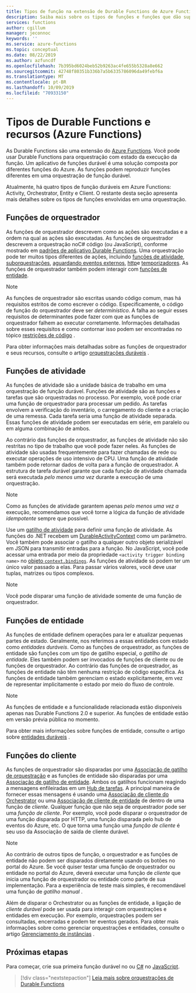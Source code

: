 ```yaml
---
title: Tipos de função na extensão de Durable Functions de Azure Functions
description: Saiba mais sobre os tipos de funções e funções que dão suporte à comunicação de função a função em uma orquestração de Durable Functions no Azure Functions.
services: functions
author: cgillum
manager: jeconnoc
keywords: ''
ms.service: azure-functions
ms.topic: conceptual
ms.date: 08/22/2019
ms.author: azfuncdf
ms.openlocfilehash: 7b395bd6024beb52b9263ac4fe655b5328a8e662
ms.sourcegitcommit: 42748f80351b336b7a5b6335786096da49febf6a
ms.translationtype: MT
ms.contentlocale: pt-BR
ms.lasthandoff: 10/09/2019
ms.locfileid: "70933150"
---
```

# <a name="durable-functions-types-and-features-azure-functions"></a>Tipos de Durable Functions e recursos (Azure Functions)

As Durable Functions são uma extensão do [Azure Functions](../functions-overview.md). Você pode usar Durable Functions para orquestração com estado da execução da função. Um aplicativo de funções durável é uma solução composta por diferentes funções do Azure. As funções podem reproduzir funções diferentes em uma orquestração de função durável. 

Atualmente, há quatro tipos de função duráveis em Azure Functions: Activity, Orchestrator, Entity e Client. O restante desta seção apresenta mais detalhes sobre os tipos de funções envolvidas em uma orquestração.

## <a name="orchestrator-functions"></a>Funções de orquestrador

As funções de orquestrador descrevem como as ações são executadas e a ordem na qual as ações são executadas. As funções de orquestrador descrevem a orquestração noC# código (ou JavaScript), conforme mostrado em [padrões de aplicativo Durable Functions](durable-functions-overview.md#application-patterns). Uma orquestração pode ter muitos tipos diferentes de ações, incluindo [funções de atividade](#activity-functions), [suborquestrações](durable-functions-orchestrations.md#sub-orchestrations), [aguardando eventos externos](durable-functions-orchestrations.md#external-events), [http](durable-functions-orchestrations.md#calling-http-endpoints)e [temporizadores](durable-functions-orchestrations.md#durable-timers). As funções de orquestrador também podem interagir com [funções de entidade](#entity-functions).

> [!NOTE]
> As funções de orquestrador são escritas usando código comum, mas há requisitos estritos de como escrever o código. Especificamente, o código de função do orquestrador deve ser *determinístico*. A falha ao seguir esses requisitos de determinantes pode fazer com que as funções de orquestrador falhem ao executar corretamente. Informações detalhadas sobre esses requisitos e como contornar isso podem ser encontradas no tópico [restrições de código](durable-functions-code-constraints.md) .

Para obter informações mais detalhadas sobre as funções de orquestrador e seus recursos, consulte o artigo [orquestrações duráveis](durable-functions-orchestrations.md) .

## <a name="activity-functions"></a>Funções de atividade

As funções de atividade são a unidade básica de trabalho em uma orquestração de função durável. Funções de atividade são as funções e tarefas que são orquestradas no processo. Por exemplo, você pode criar uma função de orquestrador para processar um pedido. As tarefas envolvem a verificação do inventário, o carregamento do cliente e a criação de uma remessa. Cada tarefa seria uma função de atividade separada. Essas funções de atividade podem ser executadas em série, em paralelo ou em alguma combinação de ambos.

Ao contrário das funções de orquestrador, as funções de atividade não são restritas no tipo de trabalho que você pode fazer neles. As funções de atividade são usadas frequentemente para fazer chamadas de rede ou executar operações de uso intensivo de CPU. Uma função de atividade também pode retornar dados de volta para a função de orquestrador. A estrutura de tarefa durável garante que cada função de atividade chamada será executada *pelo menos uma vez* durante a execução de uma orquestração.

> [!NOTE]
> Como as funções de atividade garantem apenas *pelo menos uma vez a* execução, recomendamos que você torne a lógica da função de atividade *idempotente* sempre que possível.

Use um [gatilho de atividade](durable-functions-bindings.md#activity-trigger) para definir uma função de atividade. As funções do .NET recebem um [DurableActivityContext](https://azure.github.io/azure-functions-durable-extension/api/Microsoft.Azure.WebJobs.DurableActivityContext.html) como um parâmetro. Você também pode associar o gatilho a qualquer outro objeto serializável em JSON para transmitir entradas para a função. No JavaScript, você pode acessar uma entrada por meio da propriedade `<activity trigger binding name>` no [objeto `context.bindings`](../functions-reference-node.md#bindings). As funções de atividade só podem ter um único valor passado a elas. Para passar vários valores, você deve usar tuplas, matrizes ou tipos complexos.

> [!NOTE]
> Você pode disparar uma função de atividade somente de uma função de orquestrador.

## <a name="entity-functions"></a>Funções de entidade

As funções de entidade definem operações para ler e atualizar pequenas partes de estado. Geralmente, nos referimos a essas entidades com estado como *entidades duráveis*. Como as funções de orquestrador, as funções de entidade são funções com um tipo de gatilho especial, o *gatilho de entidade*. Eles também podem ser invocados de funções de cliente ou de funções de orquestrador. Ao contrário das funções de orquestrador, as funções de entidade não têm nenhuma restrição de código específica. As funções de entidade também gerenciam o estado explicitamente, em vez de representar implicitamente o estado por meio do fluxo de controle.

> [!NOTE]
> As funções de entidade e a funcionalidade relacionada estão disponíveis apenas nas Durable Functions 2.0 e superior. As funções de entidade estão em versão prévia pública no momento.

Para obter mais informações sobre funções de entidade, consulte o artigo sobre [entidades duráveis](durable-functions-entities.md) .

## <a name="client-functions"></a>Funções do cliente

As funções de orquestrador são disparadas por uma [Associação de gatilho de orquestração](durable-functions-bindings.md#orchestration-trigger) e as funções de entidade são disparadas por uma [Associação de gatilho de entidade](durable-functions-bindings.md#entity-trigger). Ambos os gatilhos funcionam reagindo a mensagens enfileiradas em um [Hub de tarefas](durable-functions-task-hubs.md). A principal maneira de fornecer essas mensagens é usando uma [Associação de cliente do Orchestrator](durable-functions-bindings.md#orchestration-client) ou uma [Associação de cliente de entidade](durable-functions-bindings.md#entity-client) de dentro de uma função de *cliente*. Qualquer função que não seja de orquestrador pode ser uma *função de cliente*. Por exemplo, você pode disparar o orquestrador de uma função disparada por HTTP, uma função disparada pelo hub de eventos do Azure, etc. O que torna uma função uma *função de cliente* é seu uso da Associação de saída de cliente durável.

> [!NOTE]
> Ao contrário de outros tipos de função, o orquestrador e as funções de entidade não podem ser disparados diretamente usando os botões no portal do Azure. Se você quiser testar uma função de orquestrador ou entidade no portal do Azure, deverá executar uma função de *cliente* que inicia uma função de orquestrador ou entidade como parte de sua implementação. Para a experiência de teste mais simples, é recomendável uma função de *gatilho manual* .

Além de disparar o Orchestrator ou as funções de entidade, a ligação de *cliente durável* pode ser usada para interagir com orquestrações e entidades em execução. Por exemplo, orquestrações podem ser consultadas, encerradas e podem ter eventos gerados. Para obter mais informações sobre como gerenciar orquestrações e entidades, consulte o artigo [Gerenciamento de instâncias](durable-functions-instance-management.md) .

## <a name="next-steps"></a>Próximas etapas

Para começar, crie sua primeira função durável no ou [C#](durable-functions-create-first-csharp.md) no [JavaScript](quickstart-js-vscode.md).

> [!div class="nextstepaction"]
> [Leia mais sobre orquestrações de Durable Functions](durable-functions-orchestrations.md)